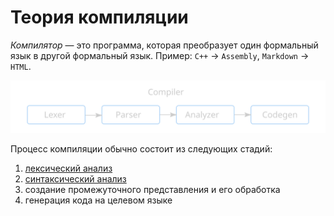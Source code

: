 # Теория компиляции

<dfn>Компилятор</dfn> — это программа, которая преобразует один формальный язык
в другой формальный язык. Пример: `C++` → `Assembly`, `Markdown` → `HTML`.

![Compiler](compiler.svg)

Процесс компиляции обычно состоит из следующих стадий:

1. [лексический анализ](lexer/index.mdx)
2. [синтаксический анализ](parser/index.md)
3. создание промежуточного представления и его обработка
4. генерация кода на целевом языке
